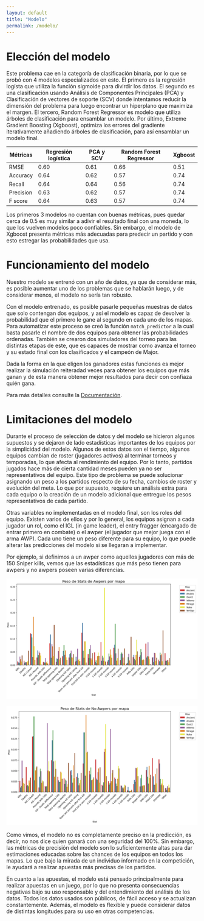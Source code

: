 ```yaml
---
layout: default
title: "Modelo"
permalink: /modelo/
---
```


# Elección del modelo

Este problema cae en la categoría de clasificación binaria, por lo que se probó con 4 modelos especializados en esto. El primero es la regresión logísta que utiliza la función sigmoide para divirdir los datos. El segundo es una clasificación usando Análisis de Componentes Principales (PCA) y Clasificación de vectores de soporte (SCV) donde intentamos reducir la dimensión del problema para luego encontrar un hiperplano que maximiza el margen. El tercero, Random Forest Regressor es modelo que utiliza árboles de clasificación para ensamblar un modelo. Por último, Extreme Gradient Boosting (Xgboost), optimiza los errores del gradiente iterativamente añadiendo árboles de clasificación, para así ensamblar un modelo final.

| Métricas   | Regresión logística | PCA y SCV  | Random Forest Regressor | Xgboost |
| ---------- | ------------------- | ---------- | ----------------------- | --------|
| RMSE       | 0.60   | 0.61   | 0.66   | 0.51   |
| Accuracy   | 0.64   | 0.62   | 0.57   | 0.74   |
| Recall     | 0.64   | 0.64   | 0.56   | 0.74   |
| Precision  | 0.63   | 0.62   | 0.57   | 0.74   |
| F score    | 0.64   | 0.63   | 0.57   | 0.74   |

Los primeros 3 modelos no cuentan con buenas métricas, pues quedar cerca de 0.5 es muy similar a adivir el resultado final con una moneda, lo que los vuelven modelos poco confiables. Sin embargo, el modelo de Xgboost presenta métricas más adecuadas para predecir un partido y con esto estregar las probabilidades que usa.

# Funcionamiento del modelo

Nuestro modelo se entrenó con un año de datos, ya que de considerar más, es posible aumentar uno de los problemas que se hablarán luego, y de considerar menos, el modelo no sería tan robusto.

Con el modelo entrenado, es posible pasarle pequeñas muestras de datos que solo contengan dos equipos, y así el modelo es capaz de devolver la probabilidad que el primero le gane al segundo en cada uno de los mapas. Para automatizar este proceso se creó la función ``match_predictor`` a la cual basta pasarle el nombre de dos equipos para obtener las probabilidades ordenadas. También se crearon dos simuladores del torneo para las distintas etapas de este, que es capaces de mostrar como avanza el torneo y su estado final con los clasificados y el campeón de Major.

Dada la forma en la que eligen los ganadores estas funciones es mejor realizar la simulación reiteradad veces para obtener los equipos que más ganan y de esta manera obtener mejor resultados para decir con confiaza quién gana.

Para más detalles consulte la [Documentación](/documentacion/).

# Limitaciones del modelo

Durante el proceso de selección de datos y del modelo se hicieron algunos supuestos y se dejaron de lado estadísticas importantes de los equipos por la simplicidad del modelo. Algunos de estos datos son el tiempo, algunos equipos cambian de roster (jugadores activos) al terminar torneos y temporadas, lo que afecta al rendimiento del equipo. Por lo tanto, partidos jugados hace más de cierta cantidad meses pueden ya no ser representativos del equipo. Este tipo de problema se puede solucionar asignando un peso a los partidos respecto de su fecha, cambios de roster y evolución del meta. Lo que por supuesto, requiere un análisis extra para cada equipo o la creación de un modelo adicional que entregue los pesos representativos de cada partido.

Otras variables no implementadas en el modelo final, son los roles del equipo. Existen varios de ellos y por lo general, los equipos asignan a cada jugador un rol, como el IGL (in game leader), el entry fragger (encargado de entrar primero en combate) o el awper (el jugador que mejor juega con el arma AWP). Cada uno tiene un peso diferente para su equipo, lo que puede alterar las predicciones del modelo si se llegaran a implementar.

Por ejemplo, si definimos a un awper como aquellos jugadores con más de 150 Sniper kills, vemos que las estadísticas que más peso tienen para awpers y no awpers poseen varias diferencias.

![Awpers](../assets/images/stats_awpers.png)

![No-Awpers](../assets/images/stats_noawpers.png)

Como vimos, el modelo no es completamente preciso en la predicción, es decir, no nos dice quien ganará con una seguridad del 100%. Sin embargo, las métricas de precisión del modelo son lo suficientemente altas para dar estimaciones educadas sobre las chances de los equipos en todos los mapas. Lo que bajo la mirada de un individuo informado en la competición, le ayudará a realizar apuestas más precisas de los partidos.

En cuanto a las apuestas, el modelo está pensado principalmente para realizar apuestas en un juego, por lo que no presenta consecuencias negativas bajo su uso responsable y del entendimiento del análisis de los datos. Todos los datos usados son públicos, de fácil acceso y se actualizan constantemente. Además, el modelo es flexible y puede considerar datos de distintas longitudes para su uso en otras competencias.